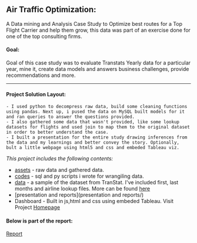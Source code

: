##	Air Traffic Optimization:

A Data mining and Analysis Case Study to Optimize best routes for a Top Flight Carrier and help them grow, this data was part of an exercise done for one of the top consulting firms. 

#### Goal: 
Goal of this case study was to evaluate Transtats Yearly data for a particular year, mine it, create data models and answers business challenges, provide recommendations and more. 

---

#### Project Solution Layout:
	- I used python to decompress raw data, build some cleaning functions using pandas. Next up, i pused the data on MySQL built models for it and ran queries to answer the questions provided.
	- I also gathered some data that wasn't provided, like some lookup datasets for flights and used join to map them to the original dataset in order to better understand the case. 
	- I built a presentation for the entire study drawing inferences from the data and my learnings and better convey the story. Optionally, bult a little webpage using html5 and css and embeded Tableau viz. 

*This project includes the following contents:*


* [assets](assets/) - raw data and gathered data. 
* [codes](codes/) - sql and py scripts i wrote for wrangiling data.
* [data](data/) - a sample of the dataset from TranStat. I've included first, last months and airline lookup files. More can be found [here](http://www.transtats.bts.gov/databases.asp?Mode_ID=1&Mode_Desc=Aviation&Subject_ID2=0)
* [presentation and reports](presentation and reports/)
* Dashboard - Built in js,html and css using embeded Tableau. Visit Project [Homepage](https://geekidharsh.github.io/AirTrafficOptimization/)

#### Below is part of the report: 
[Report](https://github.com/geekidharsh/AirTrafficOptimization/blob/master/presentation%20and%20reports/AirTrafficOptimization-case-presentation.pdf)
